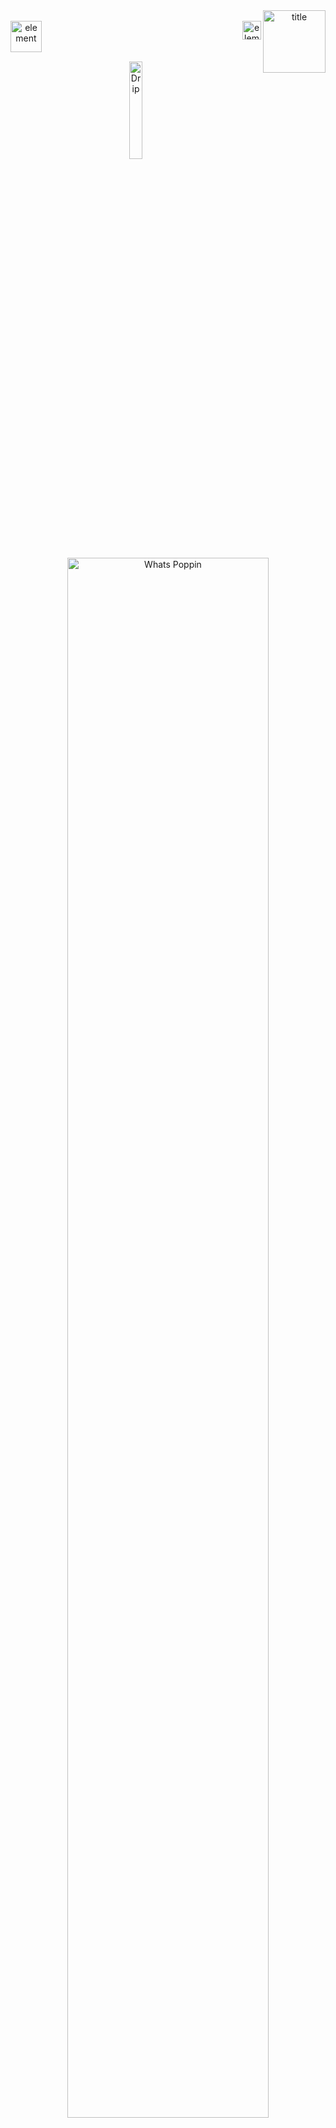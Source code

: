 <span align="center" bgcolor="#0d1117">
<img title="title" alt="title" align="right" width="100" src="https://profile-counter.glitch.me/donPabloNow/count.svg" />
<br/>
<img title="element" alt="element" align="left" width="50" src="./assets/pablo-34.gif" />
<img title="element" alt="element" align="right" width="30" src="./assets/pablo-30.gif" />
<br/>
<br/>
<br/>


<p align="center"><img  align="center" id="dr" title="Welcome" alt="Drip" src="./assets/welcome-sub.png" width="20%"/></p>

<p align="center"><img align="center" title="Whats Poppin" alt="Whats Poppin" width="80%" src="./assets/whats-poppin-title.png" /><img  width="60%"  width="100%" height="1" align="center" src="./assets/bar.gif" /></p>

<p align="center"><h1>Hows it? Welcome to the profile of don Pablo!</h1></p>

<br />

<a href="https://www.github.com/donPablonow"><img title="Github Followers" alt="Github Followers" align="right" width="115" src="https://img.shields.io/badge/Follow-1.5k-blue?logo=github&style=social" /></a>
<a href="https://www.youtube.com/c/donPablonow"><img title="Youtube Subscribers" alt="Youtube Subscribers" align="left" width="100" src="https://img.shields.io/badge/subscribers-5k-red?logo=youtube&style=social" /></a>

<a href="https://www.instagram.com/donPablonow"><img  title="Instagram Followers" alt="Instagram Followers" align="right" width="100" src="https://img.shields.io/badge/Instagram-50k-white" /></a>
<a href="https://www.twitter.com/donPablonow"><img title="Twitter Followers" alt="Twitter Followers" align="left" width="100" src="https://img.shields.io/badge/Follow-150-lightgrey?logo=twitter&style=social" /></a>
<br /><br />
<img title="Github Contobutions" alt="Github Contobutions" align="right" width="100" src="https://img.shields.io/badge/Contobutions-3.4k-green" />
<img title="Github Yearly commits" alt="Github Yearly commits" align="left" width="100" src="https://badges.pufler.dev/commits/yearly/donpablonow" />
<img title="Gihub Member" alt="Gihub Member" align="right" width="45" src="https://badges.pufler.dev/years/donPabloNow" />
<img title="Repos" alt="Repos" align="left" width="45" src="https://badges.pufler.dev/repos/donPabloNow" />
<br/><br/><img align="right" width="35" src="./assets/pablo-28.gif" />

<img height="120" title="The Index" alt="The Index" src="./assets/the-index.png" /><br/><br/><br/>

<img title="No. 1" alt="No. 1" height="35" src="./assets/1.png"/><a href="#"><img title="Whats Poppin" alt="Whats Poppin" height="75" src="./assets/whats-poppin-index.png" /></a><br/>
Hows it? Introduction & Content Index</br>
ᵀʰᵉ ᵗᵉʳᵐ ᵂʰᵃᵗˢ ᴾᵒᵖᵖᶦⁿ ᶦˢ ᵃ ᵍʳᵉᵉᵗᶦⁿᵍ ᵐᵉᵃⁿᶦⁿᵍ ᵂʰᵃᵗˢ ᴳᵒᶦⁿᵍ ᵒⁿ<br/><br/>
<img title="No. 2" alt="No. 2" height="35" src="./assets/2.png"/><a href="#db"><img title="The 411" alt="The 411" height="75" src="./assets/the-411-index.png" /></a><br/>
Information. Video Biography</br>
ᴬⁿᵒᵗʰᵉʳ ᵗᵉʳᵐ ᵘˢᵉᵈ ᶠᵒʳ "ᶦⁿᶠᵒʳᵐᵃᵗᶦᵒⁿ" ᴴᵉⁿᶜᵉ ᵈᶦᵃˡᶦⁿᵍ ⁴¹¹ ᶠᵒʳ <br/>ᶦⁿᶠᵒʳᵐᵃᵗᶦᵒⁿ ᴰᵃᵐⁿ ˢʰᵉ'ˢ ᶠᶦⁿᵉ ᴵ ᵃᵐ ᵍᵒⁿⁿᵃ ᵍᵒ ᵍᵉᵗ ᵗʰᵉ ⁴¹¹ ᵒⁿ
ʰᵉʳ<br/><br/>
<img title="No. 3" alt="No. 3" height="35" src="./assets/3.png" /><a href="#bh"><img title="Bread & honey" alt="Bread & honey" height="75" src="./assets/bread-and-honey-index.png" /></a><br/>
Money. Current Projects and Work</br>
ᶜᵒᶜᵏⁿᵉʸ ᴿʰʸᵐᶦⁿᵍ ˢˡᵃⁿᵍ ᶦⁿ ᴬᵐᵉʳᶦᶜᵃⁿ ᴱⁿᵍˡᶦˢʰ<br/> "ᵇʳᵉᵃᵈ" ᵇʳᵉᵃᵈ ᵃⁿᵈ ʰᵒⁿᵉʸ ᵐᵉᵃⁿˢ ᵐᵒⁿᵉʸ<br/><br/>
<img title="No. 4" alt="No. 4" height="35" src="./assets/4.png" /><a href="#yo"><img title="Yolo" alt="Yolo" height="75" src="./assets/yolo-index.png" /></a><br/>
You only live once. Personal Blog</br>
ʸᴼᴸᴼ - ᵃᶜʳᵒⁿʸᵐ ᵐᵉᵃⁿᶦⁿᵍ ʸᵒᵘ ᵒⁿˡʸ ˡᶦᵛᵉ ᵒⁿᶜᵉ ᵘˢᵉᵈ ᵗᵒ ᵉˣᵖʳᵉˢˢ ᵗʰᵉ <br/>ᵛᶦᵉʷ ᵗʰᵃᵗ ᵒⁿᵉ ˢʰᵒᵘˡᵈ ᵐᵃᵏᵉ ᵗʰᵉ ᵐᵒˢᵗ ᵒᶠ ᵗʰᵉ ᵖʳᵉˢᵉⁿᵗ
ᵐᵒᵐᵉⁿᵗ ʷᶦᵗʰᵒᵘᵗ ʷᵒʳʳʸᶦⁿᵍ ᵃᵇᵒᵘᵗ ᵗʰᵉ ᶠᵘᵗᵘʳᵉ<br/><br/>
<img title="No. 5" alt="No. 5" height="35" src="./assets/5.png" /><a href="#sm"><img title="Scrooge McDuckin" alt="Scrooge McDuckin" height="75" src="./assets/scrooge-mcduckin-index.png" /></a><br/>
Swimming in Riches like Scrooge McDuck. Donations always Welcome!</br>
ᵀᵒ ᵈᶦᵛᵉ ʰᵉᵃᵈᶠᶦʳˢᵗ ᶦⁿᵗᵒ ᵃ ᵖᵒᵒˡ ᵒᶠ ᵍᵒˡᵈ ᶜᵒᶦⁿˢ <br/>ˡᶦᵗᵉʳᵃˡˡʸ ˢʷᶦᵐᵐᶦⁿᵍ ᵗʰʳᵒᵘᵍʰ ʸᵒᵘʳ ʷᵉᵃˡᵗʰ ᵃⁿ ᵃᶜᵗᶦᵛᶦᵗʸ ᵖᵒᵖᵘˡᵃʳᶦᶻᵉᵈ ᵇʸ ᶦᵗˢ
ⁿᵃᵐᵉˢᵃᵏᵉ<br/><br/>
<img title="No. 6" alt="No. 6" height="35" src="./assets/6.png" /><a href="#hb"><img title="Holla Back" alt="Holla Back" height="75" src="./assets/holla-back-index.png" /></a><br/>
Contact Me. Where to Contact Me</br>
ᴴᵒˡˡᵃ ᵇᵃᶜᵏ! ˢˡᵃⁿᵍ ᴹᵃᵏᵉ ˢᵒᵐᵉ ⁿᵒᶦˢᵉ ᵇʸᵉ ˢᵉᵉ ʸᵒᵘ<br/> ˡᵃᵗᵉʳ ᵍᵉᵗ ᵇᵃᶜᵏ ᵗᵒ ᵐᵉ ʳᵉᵖˡʸ ᵗᵒ ᵐᵉ!<br/><br/>
<img title="No. 7" alt="No. 7" height="35" src="./assets/7.png" /><a href="#cr"><img title="Credibility" alt="Credibility" height="75" src="./assets/cred-index.png" /></a><br/>
Credibility. References and Testimonials</br>
ᴹᵉᵃⁿˢ ᵗʰᵉ ᑫᵘᵃˡᶦᵗʸ ᵒᶠ ᵇᵉᶦⁿᵍ ᵇᵉˡᶦᵉᵛᵃᵇˡᵉ ᵒʳ ʷᵒʳᵗʰʸ ᵒᶠ ʳᵉˢᵖᵉᶜᵗ<br/> ᵉˢᵖᵉᶜᶦᵃˡˡʸ ʷᶦᵗʰᶦⁿ ᵃ ᵖᵃʳᵗᶦᶜᵘˡᵃʳ ˢᵒᶜᶦᵃˡ ᵖʳᵒᶠᵉˢˢᶦᵒⁿᵃˡ ᵒʳ
ᵒᵗʰᵉʳ ᵍʳᵒᵘᵖ<br/><br/>
<img title="No. 8" alt="No. 8" height="35" src="./assets/8.png" /><a href="#sk"><img title="Skills" alt="Skills" height="75" src="./assets/skills-index.png" /></a><br/>
Skills. Coding Languages, Tools and Frameworks</br>
ᵀʰᵉ ᵃᵇᶦˡᶦᵗʸ ᶜᵒᵐᶦⁿᵍ ᶠʳᵒᵐ ᵒⁿᵉ'ˢ ᵏⁿᵒʷˡᵉᵈᵍᵉ ᵖʳᵃᶜᵗᶦᶜᵉ <br/>ᵃᵖᵗᶦᵗᵘᵈᵉ ᵉᵗᶜ ᵗᵒ ᵈᵒ ˢᵒᵐᵉᵗʰᶦⁿᵍ ʷᵉˡˡ<br/><br/>
<img title="No. 9" alt="No. 9" height="35" src="./assets/9.png" /><a href="#ho"><img title="Homies" alt="Homies" height="75" src="./assets/homies-index.png" /></a><br/>
Friends. Acknowledgements and Contributors</br>
ᴬ ᵖᵉʳˢᵒⁿ ᶠʳᵒᵐ ᵒⁿᵉ'ˢ ʰᵒᵐᵉ ᵗᵒʷⁿ ᵒʳ ⁿᵉᶦᵍʰᵇᵒʳʰᵒᵒᵈ ᵃ ᵐᵉᵐᵇᵉʳ<br/> ᵒᶠ ᵒⁿᵉ'ˢ ᵖᵉᵉʳ ᵍʳᵒᵘᵖ ᵒʳ ᵍᵃⁿᵍ ᵃ ʰᵒᵐᵉᵇᵒʸ ᵒʳ ʰᵒᵐᵉᵍᶦʳˡ<br/><br/>
<img title="No. 10" alt="No. 10" height="35" src="./assets/10.png" /><a href="#dr"><img title="Drip" alt="Drip" height="75" src="./assets/drip-index.png" /></a><br/>
Bling. Certifications and Education</br>
ᴰʳᶦᵖ ᵘˢᵉᵈ ᵃˢ ˢˡᵃⁿᵍ ᵐᵉᵃⁿˢ ˢᵗʸˡᵉ ᵖᵃʳᵗᶦᶜᵘˡᵃʳˡʸ ᶠᵃˢʰᶦᵒⁿᵃᵇˡᵉ ᵃⁿᵈ ˢᵉˣʸ ˢᵗʸˡᵉ ᴵᵗ ᶜᵃⁿ ᵉˢᵖᵉᶜᶦᵃˡˡʸ<br/> ʳᵉᶠᵉʳ ᵗᵒ ᵗʰᶦⁿᵍˢ ˡᶦᵏᵉ ᶦᶜᵉ
ʷʰᶦᶜʰ ᶦˢ ᵉˣᵖᵉⁿˢᶦᵛᵉ ʲᵉʷᵉˡʳʸ ᵒᶠᵗᵉⁿ<br/><br/>
<br/>
<h3>A passionate Software Nomad and Digital Engineer.</h3>

██████████████████████████╗░░█████╗░██████╗░██╗░░░░░░█████╗░<br/>
██████████████████████╔══██╗██╔══██╗██╔══██╗██║░░░░░██╔══██╗<br/>
██████████████████████████╔╝███████║██████╦╝██║░░░░░██║░░██║<br/>
█▄─▄▄▀█─▄▄─█▄─▀█▄─▄███╔═══╝░██╔══██║██╔══██╗██║░░░░░██║░░██║<br/>
██─██─█─██─██─█▄▀─████║░░░░░██║░░██║██████╦╝███████╗╚█████╔╝<br/>
▀▄▄▄▄▀▀▄▄▄▄▀▄▄▄▀▀▄▄▀╚═╝░░░░░╚═╝░░╚═╝╚═════╝░╚══════╝░╚════╝░<br/>
<br />
<img width="90%" src="./assets/references.svg">



<br />


<img align="right" width="15%" src="./assets/pablo-42.gif" /><img align="left" width="15%" title="Leaders" alt="Leaders" src="./assets/pablo-33.gif"/><img width="65%" src="https://github-profile-summary-cards.vercel.app/api/cards/profile-details?username=donpablonow&theme=dracula" />


<br />








<img src="https://github-profile-trophy.vercel.app/?username=ryo-ma&theme=dracula" /><br />

<img width="100%" height="1" src="./assets/bar.gif" />





<br />


<img align="left" width="45%" src="https://github-profile-summary-cards.vercel.app/api/cards/stats?username=donpablonow&theme=dracula" /> <img align="right"  width="45%" src="https://github-profile-summary-cards.vercel.app/api/cards/productive-time?username=donpablonow&theme=dracula" />
<img  width="15%" src="./assets/pablo-24.gif" /><br /><br />

<a align="left" href="#"><img align="left" width="20" src="./assets/up.gif" /></a><img width="100%" height="1" src="./assets/bar.gif" /><br />

<p align="center"><img  align="center" id="dr" title="Video Bio" alt="Drip" src="./assets/video-bio-sub.png" width="20%"/></p>

<p align="center"><img align="center" id="db" title="The 411" alt="The 411"  src="./assets/the-411-title.png" /></p>

<h1>The 411 / Information - Introduction Video</h1>

<br />

<a href="http://www.youtube.com/watch?feature=player_embedded&v=nqJiRiFo9X8" target="_blank">
    <img src="./assets/youtube.png" title="don Pablo Video" alt="don Pablo Video" border="10" />
</a>
<img align="left" width="40" src="./assets/pablo-34.gif" />
<img align="left" width="100" src="./assets/pablo-4.gif" />

<img align="right" width="150" src="./assets/pablo-16.gif" />
<br />
<h1>Hello World, my name is (don) <img width="130" src="./assets/pablo-2.gif" /></h1>

<br />
<img align="left" width="15%" src="./assets/pablo-26.gif" />
<a align="right" href="https://twitter.com/donpablonow" target="blank"><img align="right" src="https://img.shields.io/twitter/follow/donpablonow?logo=twitter&style=for-the-badge" title="donpablonow" alt="donpablonow" /></a>

<br />

<br /><br />

<a align="right" href="#"><img align="right" width="20" src="./assets/up.gif" /></a><img width="100%" height="1" src="./assets/bar.gif" /><br />

<p align="center"><img  align="center" id="dr" title="Projects" alt="Drip" src="./assets/projects-sub.png" width="20%"/></p>

<img id="bh" title="Bread & honey" alt="Bread & honey"  src="./assets/bread-and-honey-title.png" />

<h1>Bread & Honey / Money - Current Work and Projects</h1>

<br />

<img width="100" align="right" title="Github" alt="Github" src="./assets/pablo-17.gif" />
🔭 I’m currently working on The Mean Operating System - The first decentralized, artificially intelligent, MEAN.js stack, operating system. Mean OS is the only operating system hosted anonymous using a P2P network and a suite of non-standard in-browser delivery mechanisms. Mean OS proudly supports Brave and Tor, be free!
<br />
<br />
🌱 I’m currently learning Kubenetes, Crypto, Distributed Storage 

<img align="right" width="120" src="./assets/pablo-14.gif" />
<br/><br/>

👯 I’m looking to collaborate on Various Projects, give me a holla!

💬 Talk to me about Anything, very interested in a wide range of topics :)

<img align="left" width="140" src="./assets/pablo-18.gif" />

🔭 I’m currently working on [MeanOS](https://github.com/donPabloNow/MeanOs)

👨‍💻 All of my projects are available at [https://github.com/donPabloNow](https://github.com/donPabloNow)

<img align="left" width="40" src="./assets/pablo-30.gif" />

📝 I regularly write articles on [https://www.medium.com/donPabloNow](https://www.medium.com/donPabloNow)

<img align="left" width="25" src="./assets/pablo-40.gif" />

<img align="right" width="130" src="./assets/pablo-21.gif" />

💬 Ask me about **anything**

📫 How to reach me **@donPabloNow**

📄 Know about my experiences [https://www.linkedin.com/in/donPabloNow](https://www.linkedin.com/in/donPabloNow)

⚡ Fun fact **I am a funny guy and love making music**

<br/>
<p>"No matter how brilliant your mind or strategy, if you're playing a solo game, you'll always lose out to a team" ~ Reid Hoffman</p>
<br/>

<img align="left" width="25" src="./assets/pablo-29.gif" />



<img width="45%" src="https://github-readme-stats.vercel.app/api?username=donpablonow&show_icons=true&locale=en" title="donpablonow" alt="donpablonow" />
<img width="45%"  src="https://github-readme-streak-stats.herokuapp.com/?user=donpablonow&" title="donpablonow" alt="donpablonow" />



<br/><br/>



<img align="left" width="7%" src="https://i.giphy.com/media/UuH7UJfiv2qdDdjC0e/giphy.webp" />
<img align="right" width="5%" src="https://i.giphy.com/media/UuH7UJfiv2qdDdjC0e/giphy.webp" />
<img align="left" width="6%" src="https://camo.githubusercontent.com/0d42edb3c2dcd537266f82f635fce7be10060de205873c658a161023ac66f4d6/68747470733a2f2f692e67697068792e636f6d2f6d656469612f6e38444e43543439796c316b6552713870352f323030772e77656270" />
<img align="right" width="6%" src="https://i.giphy.com/media/cjocnyoUWBbdVgLIDZ/200w.webp" />
<img align="left" width="5%" src="https://i.giphy.com/media/cjocnyoUWBbdVgLIDZ/200w.webp" />
<img align="right" width="5%" src="./assets/pablo-28.gif" />
<img align="right" width="4%" src="https://i.giphy.com/media/n8DNCT49yl1keRq8p5/200w.webp" />
<img align="left" width="7%" src="./assets/pablo-30.gif" /><br/><br/><br/>
<img align="right" width="15%" src="./assets/Rick.gif" />
<img align="left" width="15%" src="./assets/Morty.webp" />
<a href="https://open.spotify.com/user/21dhvyi7f7u6ozs7irfp2hkiy"><img width="45%" src="https://spotify-recently-played-readme.vercel.app/api?user=rku2cymtft75lhujmw08o1c3x" /></a><br/>


<a align="left" href="#"><img align="left" width="20" src="./assets/up.gif" /></a><a href="#"><img width="100%" height="1" src="./assets/bar.gif" /></a><br />

<br/>

<p align="center"><img  align="center" id="dr" title="Writing" alt="Drip" src="./assets/writing-sub.png" width="20%"/></p>

<p align="center"><img align="center" id="yo" title="Yolo" alt="Yolo" src="./assets/yolo-title.png"/></p>

<h1>Yolo / You Only Live Once - Personal Blog</h1>

<br />

<img align="left" width="50" src="./assets/pablo-31.gif" />

<img  align="left" width="200" src="./assets/pablo-22.gif" />
<img  align="right" width="150" src="./assets/pablo-37.gif" />

<!-- BLOG-POST-LIST:START -->
- [Hogwarts Online School — Linux Online School of Witchcraft and Wizardry](https://medium.com/hogwarts-online/hogwarts-online-school-linux-online-school-of-witchcraft-and-wizardry-e1ee08c8951e?source=rss-73f028f71fcb------2)
- [Make an Informed Decision — Relational SQL Databases and NoSQL None Relational Databases Explained](https://donpablonow.medium.com/make-an-informed-decision-relational-sql-databases-and-nosql-none-relational-databases-explained-1d6f59dc9b5a?source=rss-73f028f71fcb------2)
- [No/Low-Code  Apps &lpar;LCAPs&rpar; — Everythng you need to Know in Under 5 Minutes!](https://systemweakness.com/no-low-code-apps-lcaps-everythng-you-need-to-know-in-under-5-minutes-f1e926f7da37?source=rss-73f028f71fcb------2)
- [MX Linux —Fight Against Ugliness said Vignelli](https://medium.com/hogwarts-online/mx-linux-fight-against-ugliness-said-vignelli-5760587ca178?source=rss-73f028f71fcb------2)
<!-- BLOG-POST-LIST:END --> 



<br/>
<img align="left" width="50" src="./assets/pablo-34.gif" />



<img src="./assets/screenshot.png" width="100%" />

<br /><br /><br />

<br /><br />

<a align="right" href="#"><img align="right" width="20" src="./assets/up.gif" /></a><a href="#"><img width="100%" height="1" src="./assets/bar.gif" /></a><br />

<p align="center"><img  align="center" id="dr" title="Donations" alt="Drip" src="./assets/donations-sub.png" width="20%"/></p>

<p align="center"><img  align="center" id="sm" title="Scrooge McDuckin" alt="Scrooge McDuckin" src="./assets/mcduckin-title.png"/></p>

<h1>Scrooge McDuckin / Swimming in Donations</h1>

<br />

<p align="center"><img src="https://i.giphy.com/media/SP16BGyKBdTag/200.webp" /></p>
     
<a href="https://www.buymeacoffee.com/donpablonow"><img src="https://cdn.buymeacoffee.com/buttons/v2/default-yellow.png"  width="20%" title="donpablonow" alt="donpablonow" /></a>


<br />

<a href="https://www.buymeacoffee.com/donpablonow"><img src="./assets/thank.gif"  width="30%" title="thank you" alt="thank you" /></a>



<br />

<br /><br />

<a align="left" href="#"><img align="left" width="20" src="./assets/up.gif" /></a><a href="#"><img width="100%" height="1" src="./assets/bar.gif" /></a><br />

<p align="center"><img  align="center" id="dr" title="Contact Me" alt="Drip" src="./assets/contact-me-sub.png" width="20%"/></p>

<p align="center"><img  align="center" id="hb" title="Holla Back" alt="Holla Back" src="./assets/holla-back-title.png"/></p>

<h1>Holla Back / Contact Me - How to contact me</h1>

<br/>

<a href="https://codepen.io/donpablonow" target="blank"><img align="center" src="https://raw.githubusercontent.com/rahuldkjain/github-profile-readme-generator/master/src/images/icons/Social/codepen.svg" title="donpablonow" alt="donpablonow" height="30" width="40" /></a>
<a href="https://dev.to/donpablonow" target="blank"><img align="center" src="https://cdn.jsdelivr.net/npm/simple-icons@3.0.1/icons/dev-dot-to.svg" title="donpablonow" alt="donpablonow" height="30" width="40" /></a>
<a href="https://twitter.com/donpablonow" target="blank"><img align="center" src="https://raw.githubusercontent.com/rahuldkjain/github-profile-readme-generator/master/src/images/icons/Social/twitter.svg" title="donpablonow" alt="donpablonow" height="30" width="40" /></a>
<a href="https://linkedin.com/in/donpablonow" target="blank"><img align="center" src="https://raw.githubusercontent.com/rahuldkjain/github-profile-readme-generator/master/src/images/icons/Social/linked-in-alt.svg" title="donpablonow" alt="donpablonow" height="30" width="40" /></a>
<a href="https://stackoverflow.com/users/donpablonow" target="blank"><img align="center" src="https://raw.githubusercontent.com/rahuldkjain/github-profile-readme-generator/master/src/images/icons/Social/stack-overflow.svg" title="donpablonow" alt="donpablonow" height="30" width="40" /></a>
<a href="https://codesandbox.com/donpablonow" target="blank"><img align="center" src="https://cdn.jsdelivr.net/npm/simple-icons@3.0.1/icons/codesandbox.svg" title="donpablonow" alt="donpablonow" height="30" width="40" /></a>
<a href="https://kaggle.com/donpablonow" target="blank"><img align="center" src="https://raw.githubusercontent.com/rahuldkjain/github-profile-readme-generator/master/src/images/icons/Social/kaggle.svg" title="donpablonow" alt="donpablonow" height="30" width="40" /></a>
<a href="https://fb.com/donpablonow" target="blank"><img align="center" src="https://raw.githubusercontent.com/rahuldkjain/github-profile-readme-generator/master/src/images/icons/Social/facebook.svg" title="donpablonow" alt="donpablonow" height="30" width="40" /></a>
<a href="https://instagram.com/donpablonow" target="blank"><img align="center" src="https://raw.githubusercontent.com/rahuldkjain/github-profile-readme-generator/master/src/images/icons/Social/instagram.svg" title="donpablonow" alt="donpablonow" height="30" width="40" /></a>
<a href="https://dribbble.com/donpablonow" target="blank"><img align="center" src="https://raw.githubusercontent.com/rahuldkjain/github-profile-readme-generator/master/src/images/icons/Social/dribbble.svg" title="donpablonow" alt="donpablonow" height="30" width="40" /></a>
<a href="https://www.behance.net/donpablonow" target="blank"><img align="center" src="https://raw.githubusercontent.com/rahuldkjain/github-profile-readme-generator/master/src/images/icons/Social/behance.svg" title="donpablonow" alt="donpablonow" height="30" width="40" /></a>
<a href="https://medium.com/@donpablonow" target="blank"><img align="center" src="https://raw.githubusercontent.com/rahuldkjain/github-profile-readme-generator/master/src/images/icons/Social/medium.svg" alt="@donpablonow" height="30" width="40" /></a>
<a href="https://www.youtube.com/c/donpablonow" target="blank"><img align="center" src="https://raw.githubusercontent.com/rahuldkjain/github-profile-readme-generator/master/src/images/icons/Social/youtube.svg" title="donpablonow" alt="donpablonow" height="30" width="40" /></a>
<a href="https://www.codechef.com/users/donpablonow" target="blank"><img align="center" src="https://cdn.jsdelivr.net/npm/simple-icons@3.1.0/icons/codechef.svg" title="donpablonow" alt="donpablonow" height="30" width="40" /></a>
<a href="https://www.hackerrank.com/donpablonow" target="blank"><img align="center" src="https://raw.githubusercontent.com/rahuldkjain/github-profile-readme-generator/master/src/images/icons/Social/hackerrank.svg" title="donpablonow" alt="donpablonow" height="30" width="40" /></a>
<a href="https://codeforces.com/profile/donpablonow" target="blank"><img align="center" src="https://cdn.jsdelivr.net/npm/simple-icons@3.0.1/icons/codeforces.svg" title="donpablonow" alt="donpablonow" height="30" width="40" /></a>
<a href="https://www.leetcode.com/donpablonow" target="blank"><img align="center" src="https://raw.githubusercontent.com/rahuldkjain/github-profile-readme-generator/master/src/images/icons/Social/leet-code.svg" title="donpablonow" alt="donpablonow" height="30" width="40" /></a>
<a href="https://www.hackerearth.com/donpablonow" target="blank"><img align="center" src="https://raw.githubusercontent.com/rahuldkjain/github-profile-readme-generator/master/src/images/icons/Social/hackerearth.svg" title="donpablonow" alt="donpablonow" height="30" width="40" /></a>
<a href="https://auth.geeksforgeeks.org/user/donpablonow" target="blank"><img align="center" src="https://raw.githubusercontent.com/rahuldkjain/github-profile-readme-generator/master/src/images/icons/Social/geeks-for-geeks.svg" title="donpablonow" alt="donpablonow" height="30" width="40" /></a>
<a href="https://www.topcoder.com/members/donpablonow" target="blank"><img align="center" src="https://cdn.jsdelivr.net/npm/simple-icons@3.0.1/icons/topcoder.svg" title="donpablonow" alt="donpablonow" height="30" width="40" /></a>
<a href="https://discord.gg/donpablonow" target="blank"><img align="center" src="https://raw.githubusercontent.com/rahuldkjain/github-profile-readme-generator/master/src/images/icons/Social/discord.svg" title="donpablonow" alt="donpablonow" height="30" width="40" /></a>
<a href="/https://www.donpablonow.com/rss" target="blank"><img align="center" src="https://raw.githubusercontent.com/rahuldkjain/github-profile-readme-generator/master/src/images/icons/Social/rss.svg" alt="https://medium.com/feed/@donPabloNow" height="30" width="40" /></a>

<br/>
<img align="center" width="100%" src="./assets/pablo-44.gif" />

<br/>


<br /><br />

<a align="right" href="#"><img align="right" width="20" src="./assets/up.gif" /></a><a href="#"><img width="100%" height="1" src="./assets/bar.gif" /></a><br />

<p align="center"><img  align="center" id="dr" title="Credentials" alt="Drip" src="./assets/credentials-sub.png" width="20%"/></p>

<p align="center"><img  align="center" id="cr" title="Credibility" alt="Credibility" src="./assets/cred-title.png"/></p>

<h1>Cred / Credibility - References and Work Experience</h1>

<br />

[References (99+)](https://za.linkedin.com/in/donPabloNow "LinkedIn") Director (BGIS) President (Rock Hammer) Project Manager (Philips) Director (Jago®) Tech Lead (Property24) Tech Lead (Allan Gray) Project Lead (Auto Trader) [...](https://www.freelancer.com/u/uxdev "Freelancer")

[Endorsements (99+)](https://za.linkedin.com/in/donPabloNow "LinkedIn") C# (25), PHP (16), JavaScript (19), Software Development (38), Agile Methodologies (26), Graphic Design (8), Web Services (9), Scrum (25), SQL (30), ASP.NET (9) [...](https://za.linkedin.com/in/donPabloNow "LinkedIn")

[Certifications (21)](https://za.linkedin.com/in/donPabloNow "LinkedIn") Six Sigma (CSSC), eBSI Academy, Google  Academy, LinkedIn Academy, BitDegree [...](https://za.linkedin.com/in/donPabloNow "LinkedIn")

[Jobs (11)](https://za.linkedin.com/in/donPabloNow "LinkedIn") Handy Cats, Property24, Naked Snacks, Naspers Limited, Korbitec, Jago® [...](https://za.linkedin.com/in/donPabloNow "LinkedIn")

[Education (9)](https://za.linkedin.com/in/donPabloNow "LinkedIn") | Harvard University, Kiron, eBSI Export Academy, Damelin, Waldorf [...](https://za.linkedin.com/in/donPabloNow "LinkedIn")

[Awards (3)](https://za.linkedin.com/in/donPabloNow "LinkedIn") | Kiron University, Awwwards [...](https://za.linkedin.com/in/donPabloNow "LinkedIn")

<br /><br />
<img  src="https://media-exp1.licdn.com/dms/image/C4D0BAQF21gXtIviL_Q/company-logo_100_100/0/1624859982303?e=1643241600&v=beta&t=qU2fGCtt-KDv04hmEYfdNOSZFaAGxPGSGo0zrSUPK-Q"/><img  src="https://media-exp1.licdn.com/dms/image/C560BAQEl6sWlh25rPw/company-logo_100_100/0/1519876963450?e=1643241600&v=beta&t=sgmueFT5KBYA-eUbQgd1P-2kthN2fWnc8cvyjCuFMTI"/><img  src="https://media-exp1.licdn.com/dms/image/C560BAQEJe-MEhPTm7w/company-logo_100_100/0/1519897752927?e=1643241600&v=beta&t=E7lyIbszpWReaOUaFq0RV5srEeBDnr4KAfuig0Y7_EU"/><img  src="https://media-exp1.licdn.com/dms/image/C4E0BAQHXb290tggPwA/company-logo_100_100/0/1519893921612?e=1643241600&v=beta&t=MFeBFUhOQdCV5LrhMKm8lwmtcvQpi_71GCsltb4MdAk"/><img  src="https://media-exp1.licdn.com/dms/image/C4E0BAQEF8ZVKcnWV4Q/company-logo_100_100/0/1519889750775?e=1643241600&v=beta&t=bPEis8Uzs9qdil0qngv0LMCwPzYdy4epJS4omENh1K8"/><img  src="https://media-exp1.licdn.com/dms/image/C4E0BAQEUYajIyyDqkQ/company-logo_100_100/0/1606902037979?e=1643241600&v=beta&t=ac94MBA1CHrcyR9ESDBQAzdmmb1-cejB5zdeeoYlQqU"/><img  src="https://media-exp1.licdn.com/dms/image/C560BAQHxEXdZmiyfvQ/company-logo_100_100/0/1611652832989?e=1643241600&v=beta&t=yYjO9K8GoDBb4LoEWQbEgFzmnWmef11U7BT398OFzsc"/><img  src="https://media-exp1.licdn.com/dms/image/C4D0BAQE54bMNQvxYuQ/company-logo_100_100/0/1519856599396?e=1643241600&v=beta&t=QNmOw92pVAxxJJRXjmYmb3_oo1eYmMORLa7bQz5mN-g"/><img  src="https://media-exp1.licdn.com/dms/image/C4E0BAQG2AiGN84IIWA/company-logo_100_100/0/1617797656800?e=1643241600&v=beta&t=vu2QzkPYCSHdBo5QeUFD1BxNOMrCqgPiQXRaLYQIEiY"/><img  src="https://media-exp1.licdn.com/dms/image/C4E0BAQF5t62bcL0e9g/company-logo_100_100/0/1519855919126?e=1643241600&v=beta&t=sLAkAVFHhoGZ3J7lFFxBe8-oibZ40dzR8CMYmqBsLKQ"/><img  src="https://media-exp1.licdn.com/dms/image/C4D0BAQHM22ogQN-ctw/company-logo_100_100/0/1579387612292?e=1643241600&v=beta&t=n2YxpQFokXbPO41NdqvyH66rcCcC4q780D5uSuaRXl4"/><img  src="https://media-exp1.licdn.com/dms/image/C4D0BAQGyXk7L2zu-0g/company-logo_100_100/0/1626711703543?e=1643241600&v=beta&t=MVkh0YDESUtIO0RUR0YN3Litk916kcsn6tHJiZ8n6zM"/><img  src="https://media-exp1.licdn.com/dms/image/C510BAQEILt86VVXceQ/company-logo_100_100/0/1519856581417?e=1643241600&v=beta&t=VAKR490CG8ZMeAbG00YuP1W4rmOTpfHYZKlX6cLZJGI"/><img  src="https://media-exp1.licdn.com/dms/image/C4D0BAQETa7-b06VGlQ/company-logo_100_100/0/1561968731806?e=1643241600&v=beta&t=qb-p6P-zncJUGFsi-xWvx6jMOcluQ_4_uFFFINEaC7M"/><img  src="https://media-exp1.licdn.com/dms/image/C560BAQFE0HgPl0COkA/company-logo_100_100/0/1519856086949?e=1643241600&v=beta&t=J08YFOoHqIwC0vU2GcQHvbw6J-F-CV1IktmBAE7q81k"/><img  src="https://media-exp1.licdn.com/dms/image/C4D0BAQHXxroN0uciQw/company-logo_100_100/0/1527266934034?e=1643241600&v=beta&t=EiZAN1msk1c8bqRdo3fVdk5i33VGiVozlulkW-oTuJo"/><img  src="https://media-exp1.licdn.com/dms/image/C560BAQHmouJ5CrQPCg/company-logo_100_100/0/1551804209673?e=1643241600&v=beta&t=uaSoVX6rQE6ceLixSipFoJ-ei_k4ngglWVtAhbDASs0"/><img  src="https://media-exp1.licdn.com/dms/image/C4D0BAQE4fuDWOEYbaw/company-logo_100_100/0/1608840116374?e=1643241600&v=beta&t=x4C6JbqGqzgk26WDkO-AWaAChdQfGx4kkXoSPZj8Rhc"/><img  src="https://media-exp1.licdn.com/dms/image/C560BAQE-lb0UZmaw6A/company-logo_100_100/0/1519881351319?e=1643241600&v=beta&t=hct8978dhSSfTiPmz3KlB5C7Hj-2XyVhQ0duSLl3Ghw"/><img  src="https://media-exp1.licdn.com/dms/image/C560BAQEmKB8ZOPDcOA/company-logo_100_100/0/1625743290100?e=1643241600&v=beta&t=veJ2nqx5d16-_UPTOq6KTiSDkcTKdwKMZqpS2mbndIo"/><img  src="https://media-exp1.licdn.com/dms/image/C510BAQFkPgJZqd7XKw/company-logo_100_100/0/1543910129684?e=1643241600&v=beta&t=HxtT3PM0ER0Vrb3SAfz1lvVoQxGPO3trgPlv57KtbzE"/><img  src="https://media-exp1.licdn.com/dms/image/C4D0BAQHiNSL4Or29cg/company-logo_100_100/0/1519856215226?e=1643241600&v=beta&t=P9tKGf4UbkQuBZm1YB8ZIhS5_V6iqzG807luVg-NCtw"/><img  src="https://media-exp1.licdn.com/dms/image/C4D0BAQFQr9e68bBOPQ/company-logo_100_100/0/1626275253364?e=1643241600&v=beta&t=ptNIaIRiAS_2P3S_uXxewUk6vFAgy7QQG2DOxUWp7MA"/><img  src="https://media-exp1.licdn.com/dms/image/C4D0BAQFPdrd-B1G3LA/company-logo_100_100/0/1519891266073?e=1643241600&v=beta&t=9re1Sr8jUXnNmSXpMx9Kke7g3dLitVOVv4qD6dkHP44"/><img  src="https://media-exp1.licdn.com/dms/image/C4E0BAQG_4eYfYfbWqw/company-logo_100_100/0/1597750925085?e=1643241600&v=beta&t=ggkvpIeeG5xst5romkV-mNsNKpJdCHZPDn1Jr4Wdz2A"/><img  src="https://media-exp1.licdn.com/dms/image/C560BAQE_DDC0KBpU4Q/company-logo_100_100/0/1528463803380?e=1643241600&v=beta&t=RNYg3PRNnIg6ZVtW8XBGA5oSVquKg-f617U0bBltZqQ"/>

<br /><br />

<a align="left" href="#"><img align="left" width="20" src="./assets/up.gif" /></a><a href="#"><img width="100%" height="1" src="./assets/bar.gif" /></a><br />

<p align="center"><img  align="center" id="dr" title="Experience" alt="Drip" src="./assets/experience-sub.png" width="20%"/></p>

<p align="center"><img  align="center" id="sk" title="Skills" alt="Skills" src="./assets/skills-title.png"/></p>

<h1>Skills / Skills - Mad Skills</h1>

<br/>

<a href='https://github.com/donPabloNow?tab=repositories&q=&type=&language=python&sort='> <img width ='32' src ='https://raw.githubusercontent.com/rahulbanerjee26/githubAboutMeGenerator/main/icons/python.svg'> </a>
<a href='https://github.com/donPabloNow?tab=repositories&q=&type=&language=reactjs&sort='> <img width ='32' src ='https://raw.githubusercontent.com/rahulbanerjee26/githubAboutMeGenerator/main/icons/reactjs.svg'> </a>
<a href='https://github.com/donPabloNow?tab=repositories&q=&type=&language=javascript&sort='> <img width ='32' src ='https://raw.githubusercontent.com/rahulbanerjee26/githubAboutMeGenerator/main/icons/javascript.svg'> </a>
<a href='https://github.com/donPabloNow?tab=repositories&q=&type=&language=scikit&sort='> <img width ='32' src ='https://raw.githubusercontent.com/rahulbanerjee26/githubAboutMeGenerator/main/icons/scikit.svg'> </a>
<a href='https://github.com/donPabloNow?tab=repositories&q=&type=&language=c&sort='> <img width ='32' src ='https://raw.githubusercontent.com/rahulbanerjee26/githubAboutMeGenerator/main/icons/c.svg'> </a>
<a href='https://github.com/donPabloNow?tab=repositories&q=&type=&language=cpp&sort='> <img width ='32' src ='https://raw.githubusercontent.com/rahulbanerjee26/githubAboutMeGenerator/main/icons/cpp.svg'> </a>
<a href='https://github.com/donPabloNow?tab=repositories&q=&type=&language=sqlite&sort='> <img width ='32' src ='https://raw.githubusercontent.com/rahulbanerjee26/githubAboutMeGenerator/main/icons/sqlite.svg'> </a>
<a href='https://github.com/donPabloNow?tab=repositories&q=&type=&language=pytorch&sort='> <img width ='32' src ='https://raw.githubusercontent.com/rahulbanerjee26/githubAboutMeGenerator/main/icons/pytorch.svg'> </a>
<a href='https://github.com/donPabloNow?tab=repositories&q=&type=&language=11ty&sort='> <img width ='32' src ='https://raw.githubusercontent.com/rahulbanerjee26/githubAboutMeGenerator/main/icons/11ty.svg'> </a>
<a href='https://github.com/donPabloNow?tab=repositories&q=&type=&language=amplify&sort='> <img width ='32' src ='https://raw.githubusercontent.com/rahulbanerjee26/githubAboutMeGenerator/main/icons/amplify.svg'> </a>
<a href='https://github.com/donPabloNow?tab=repositories&q=&type=&language=android&sort='> <img width ='32' src ='https://raw.githubusercontent.com/rahulbanerjee26/githubAboutMeGenerator/main/icons/android.svg'> </a>
<a href='https://github.com/donPabloNow?tab=repositories&q=&type=&language=angularjs&sort='> <img width ='32' src ='https://raw.githubusercontent.com/rahulbanerjee26/githubAboutMeGenerator/main/icons/angularjs.svg'> </a>
<a href='https://github.com/donPabloNow?tab=repositories&q=&type=&language=apachecordova&sort='> <img width ='32' src ='https://raw.githubusercontent.com/rahulbanerjee26/githubAboutMeGenerator/main/icons/apachecordova.svg'> </a>
<a href='https://github.com/donPabloNow?tab=repositories&q=&type=&language=arduino&sort='> <img width ='32' src ='https://raw.githubusercontent.com/rahulbanerjee26/githubAboutMeGenerator/main/icons/arduino.svg'> </a>
<a href='https://github.com/donPabloNow?tab=repositories&q=&type=&language=azure&sort='> <img width ='32' src ='https://raw.githubusercontent.com/rahulbanerjee26/githubAboutMeGenerator/main/icons/azure.svg'> </a>
<a href='https://github.com/donPabloNow?tab=repositories&q=&type=&language=aws&sort='> <img width ='32' src ='https://raw.githubusercontent.com/rahulbanerjee26/githubAboutMeGenerator/main/icons/aws.svg'> </a>
<a href='https://github.com/donPabloNow?tab=repositories&q=&type=&language=backbonejs&sort='> <img width ='32' src ='https://raw.githubusercontent.com/rahulbanerjee26/githubAboutMeGenerator/main/icons/backbonejs.svg'> </a>
<a href='https://github.com/donPabloNow?tab=repositories&q=&type=&language=bash&sort='> <img width ='32' src ='https://raw.githubusercontent.com/rahulbanerjee26/githubAboutMeGenerator/main/icons/bash.svg'> </a>
<a href='https://github.com/donPabloNow?tab=repositories&q=&type=&language=behance&sort='> <img width ='32' src ='https://raw.githubusercontent.com/rahulbanerjee26/githubAboutMeGenerator/main/icons/behance.svg'> </a>
<a href='https://github.com/donPabloNow?tab=repositories&q=&type=&language=blender&sort='> <img width ='32' src ='https://raw.githubusercontent.com/rahulbanerjee26/githubAboutMeGenerator/main/icons/blender.svg'> </a>
<a href='https://github.com/donPabloNow?tab=repositories&q=&type=&language=blogger&sort='> <img width ='32' src ='https://raw.githubusercontent.com/rahulbanerjee26/githubAboutMeGenerator/main/icons/blogger.svg'> </a>
<a href='https://github.com/donPabloNow?tab=repositories&q=&type=&language=bootstrap&sort='> <img width ='32' src ='https://raw.githubusercontent.com/rahulbanerjee26/githubAboutMeGenerator/main/icons/bootstrap.svg'> </a>
<a href='https://github.com/donPabloNow?tab=repositories&q=&type=&language=bulma&sort='> <img width ='32' src ='https://raw.githubusercontent.com/rahulbanerjee26/githubAboutMeGenerator/main/icons/bulma.svg'> </a>
<a href='https://github.com/donPabloNow?tab=repositories&q=&type=&language=cassandra&sort='> <img width ='32' src ='https://raw.githubusercontent.com/rahulbanerjee26/githubAboutMeGenerator/main/icons/cassandra.svg'> </a>
<a href='https://github.com/donPabloNow?tab=repositories&q=&type=&language=clojure&sort='> <img width ='32' src ='https://raw.githubusercontent.com/rahulbanerjee26/githubAboutMeGenerator/main/icons/clojure.svg'> </a>
<a href='https://github.com/donPabloNow?tab=repositories&q=&type=&language=canvasjs&sort='> <img width ='32' src ='https://raw.githubusercontent.com/rahulbanerjee26/githubAboutMeGenerator/main/icons/canvasjs.svg'> </a>
<a href='https://github.com/donPabloNow?tab=repositories&q=&type=&language=cockroachdb&sort='> <img width ='32' src ='https://raw.githubusercontent.com/rahulbanerjee26/githubAboutMeGenerator/main/icons/cockroachdb.svg'> </a>
<a href='https://github.com/donPabloNow?tab=repositories&q=&type=&language=circleci&sort='> <img width ='32' src ='https://raw.githubusercontent.com/rahulbanerjee26/githubAboutMeGenerator/main/icons/circleci.svg'> </a>
<a href='https://github.com/donPabloNow?tab=repositories&q=&type=&language=codepen&sort='> <img width ='32' src ='https://raw.githubusercontent.com/rahulbanerjee26/githubAboutMeGenerator/main/icons/codepen.svg'> </a>
<a href='https://github.com/donPabloNow?tab=repositories&q=&type=&language=codeigniter&sort='> <img width ='32' src ='https://raw.githubusercontent.com/rahulbanerjee26/githubAboutMeGenerator/main/icons/codeigniter.svg'> </a>
<a href='https://github.com/donPabloNow?tab=repositories&q=&type=&language=couchdb&sort='> <img width ='32' src ='https://raw.githubusercontent.com/rahulbanerjee26/githubAboutMeGenerator/main/icons/couchdb.svg'> </a>
<a href='https://github.com/donPabloNow?tab=repositories&q=&type=&language=csharp&sort='> <img width ='32' src ='https://raw.githubusercontent.com/rahulbanerjee26/githubAboutMeGenerator/main/icons/csharp.svg'> </a>
<a href='https://github.com/donPabloNow?tab=repositories&q=&type=&language=coffeescript&sort='> <img width ='32' src ='https://raw.githubusercontent.com/rahulbanerjee26/githubAboutMeGenerator/main/icons/coffeescript.svg'> </a>
<a href='https://github.com/donPabloNow?tab=repositories&q=&type=&language=css&sort='> <img width ='32' src ='https://raw.githubusercontent.com/rahulbanerjee26/githubAboutMeGenerator/main/icons/css.svg'> </a>
<a href='https://github.com/donPabloNow?tab=repositories&q=&type=&language=cypress&sort='> <img width ='32' src ='https://raw.githubusercontent.com/rahulbanerjee26/githubAboutMeGenerator/main/icons/cypress.svg'> </a>
<a href='https://github.com/donPabloNow?tab=repositories&q=&type=&language=dart&sort='> <img width ='32' src ='https://raw.githubusercontent.com/rahulbanerjee26/githubAboutMeGenerator/main/icons/dart.svg'> </a>
<a href='https://github.com/donPabloNow?tab=repositories&q=&type=&language=django&sort='> <img width ='32' src ='https://raw.githubusercontent.com/rahulbanerjee26/githubAboutMeGenerator/main/icons/django.svg'> </a>
<a href='https://github.com/donPabloNow?tab=repositories&q=&type=&language=d3js&sort='> <img width ='32' src ='https://raw.githubusercontent.com/rahulbanerjee26/githubAboutMeGenerator/main/icons/d3js.svg'> </a>
<a href='https://github.com/donPabloNow?tab=repositories&q=&type=&language=docker&sort='> <img width ='32' src ='https://raw.githubusercontent.com/rahulbanerjee26/githubAboutMeGenerator/main/icons/docker.svg'> </a>
<a href='https://github.com/donPabloNow?tab=repositories&q=&type=&language=dotnet&sort='> <img width ='32' src ='https://raw.githubusercontent.com/rahulbanerjee26/githubAboutMeGenerator/main/icons/dotnet.svg'> </a>
<a href='https://github.com/donPabloNow?tab=repositories&q=&type=&language=dribbble&sort='> <img width ='32' src ='https://raw.githubusercontent.com/rahulbanerjee26/githubAboutMeGenerator/main/icons/dribbble.svg'> </a>
<a href='https://github.com/donPabloNow?tab=repositories&q=&type=&language=chartjs&sort='> <img width ='32' src ='https://raw.githubusercontent.com/rahulbanerjee26/githubAboutMeGenerator/main/icons/chartjs.svg'> </a>
<a href='https://github.com/donPabloNow?tab=repositories&q=&type=&language=dropbox&sort='> <img width ='32' src ='https://raw.githubusercontent.com/rahulbanerjee26/githubAboutMeGenerator/main/icons/dropbox.svg'> </a>
<a href='https://github.com/donPabloNow?tab=repositories&q=&type=&language=elasticsearch&sort='> <img width ='32' src ='https://raw.githubusercontent.com/rahulbanerjee26/githubAboutMeGenerator/main/icons/elasticsearch.svg'> </a>
<a href='https://github.com/donPabloNow?tab=repositories&q=&type=&language=discord&sort='> <img width ='32' src ='https://raw.githubusercontent.com/rahulbanerjee26/githubAboutMeGenerator/main/icons/discord.svg'> </a>
<a href='https://github.com/donPabloNow?tab=repositories&q=&type=&language=elixir&sort='> <img width ='32' src ='https://raw.githubusercontent.com/rahulbanerjee26/githubAboutMeGenerator/main/icons/elixir.svg'> </a>
<a href='https://github.com/donPabloNow?tab=repositories&q=&type=&language=envato&sort='> <img width ='32' src ='https://raw.githubusercontent.com/rahulbanerjee26/githubAboutMeGenerator/main/icons/envato.svg'> </a>
<a href='https://github.com/donPabloNow?tab=repositories&q=&type=&language=ember&sort='> <img width ='32' src ='https://raw.githubusercontent.com/rahulbanerjee26/githubAboutMeGenerator/main/icons/ember.svg'> </a>
<a href='https://github.com/donPabloNow?tab=repositories&q=&type=&language=electron&sort='> <img width ='32' src ='https://raw.githubusercontent.com/rahulbanerjee26/githubAboutMeGenerator/main/icons/electron.svg'> </a>
<a href='https://github.com/donPabloNow?tab=repositories&q=&type=&language=erlang&sort='> <img width ='32' src ='https://raw.githubusercontent.com/rahulbanerjee26/githubAboutMeGenerator/main/icons/erlang.svg'> </a>
<a href='https://github.com/donPabloNow?tab=repositories&q=&type=&language=babel&sort='> <img width ='32' src ='https://raw.githubusercontent.com/rahulbanerjee26/githubAboutMeGenerator/main/icons/babel.svg'> </a>
<a href='https://github.com/donPabloNow?tab=repositories&q=&type=&language=express&sort='> <img width ='32' src ='https://raw.githubusercontent.com/rahulbanerjee26/githubAboutMeGenerator/main/icons/express.svg'> </a>
<a href='https://github.com/donPabloNow?tab=repositories&q=&type=&language=figma&sort='> <img width ='32' src ='https://raw.githubusercontent.com/rahulbanerjee26/githubAboutMeGenerator/main/icons/figma.svg'> </a>
<a href='https://github.com/donPabloNow?tab=repositories&q=&type=&language=facebook&sort='> <img width ='32' src ='https://raw.githubusercontent.com/rahulbanerjee26/githubAboutMeGenerator/main/icons/facebook.svg'> </a>
<a href='https://github.com/donPabloNow?tab=repositories&q=&type=&language=flutter&sort='> <img width ='32' src ='https://raw.githubusercontent.com/rahulbanerjee26/githubAboutMeGenerator/main/icons/flutter.svg'> </a>
<a href='https://github.com/donPabloNow?tab=repositories&q=&type=&language=gatsby&sort='> <img width ='32' src ='https://raw.githubusercontent.com/rahulbanerjee26/githubAboutMeGenerator/main/icons/gatsby.svg'> </a>
<a href='https://github.com/donPabloNow?tab=repositories&q=&type=&language=flask&sort='> <img width ='32' src ='https://raw.githubusercontent.com/rahulbanerjee26/githubAboutMeGenerator/main/icons/flask.svg'> </a>
<a href='https://github.com/donPabloNow?tab=repositories&q=&type=&language=geeks-for-geeks&sort='> <img width ='32' src ='https://raw.githubusercontent.com/rahulbanerjee26/githubAboutMeGenerator/main/icons/geeks-for-geeks.svg'> </a>
<a href='https://github.com/donPabloNow?tab=repositories&q=&type=&language=gcp&sort='> <img width ='32' src ='https://raw.githubusercontent.com/rahulbanerjee26/githubAboutMeGenerator/main/icons/gcp.svg'> </a>
<a href='https://github.com/donPabloNow?tab=repositories&q=&type=&language=framer&sort='> <img width ='32' src ='https://raw.githubusercontent.com/rahulbanerjee26/githubAboutMeGenerator/main/icons/framer.svg'> </a>
<a href='https://github.com/donPabloNow?tab=repositories&q=&type=&language=git&sort='> <img width ='32' src ='https://raw.githubusercontent.com/rahulbanerjee26/githubAboutMeGenerator/main/icons/git.svg'> </a>
<a href='https://github.com/donPabloNow?tab=repositories&q=&type=&language=github&sort='> <img width ='32' src ='https://raw.githubusercontent.com/rahulbanerjee26/githubAboutMeGenerator/main/icons/github.svg'> </a>
<a href='https://github.com/donPabloNow?tab=repositories&q=&type=&language=graphql&sort='> <img width ='32' src ='https://raw.githubusercontent.com/rahulbanerjee26/githubAboutMeGenerator/main/icons/graphql.svg'> </a>
<a href='https://github.com/donPabloNow?tab=repositories&q=&type=&language=gridsome&sort='> <img width ='32' src ='https://raw.githubusercontent.com/rahulbanerjee26/githubAboutMeGenerator/main/icons/gridsome.svg'> </a>
<a href='https://github.com/donPabloNow?tab=repositories&q=&type=&language=gtk&sort='> <img width ='32' src ='https://raw.githubusercontent.com/rahulbanerjee26/githubAboutMeGenerator/main/icons/gtk.svg'> </a>
<a href='https://github.com/donPabloNow?tab=repositories&q=&type=&language=grafana&sort='> <img width ='32' src ='https://raw.githubusercontent.com/rahulbanerjee26/githubAboutMeGenerator/main/icons/grafana.svg'> </a>
<a href='https://github.com/donPabloNow?tab=repositories&q=&type=&language=gulp&sort='> <img width ='32' src ='https://raw.githubusercontent.com/rahulbanerjee26/githubAboutMeGenerator/main/icons/gulp.svg'> </a>
<a href='https://github.com/donPabloNow?tab=repositories&q=&type=&language=hackerearth&sort='> <img width ='32' src ='https://raw.githubusercontent.com/rahulbanerjee26/githubAboutMeGenerator/main/icons/hackerearth.svg'> </a>
<a href='https://github.com/donPabloNow?tab=repositories&q=&type=&language=hackerrank&sort='> <img width ='32' src ='https://raw.githubusercontent.com/rahulbanerjee26/githubAboutMeGenerator/main/icons/hackerrank.svg'> </a>
<a href='https://github.com/donPabloNow?tab=repositories&q=&type=&language=haskell&sort='> <img width ='32' src ='https://raw.githubusercontent.com/rahulbanerjee26/githubAboutMeGenerator/main/icons/haskell.svg'> </a>
<a href='https://github.com/donPabloNow?tab=repositories&q=&type=&language=google&sort='> <img width ='32' src ='https://raw.githubusercontent.com/rahulbanerjee26/githubAboutMeGenerator/main/icons/google.svg'> </a>
<a href='https://github.com/donPabloNow?tab=repositories&q=&type=&language=facebook-alt&sort='> <img width ='32' src ='https://raw.githubusercontent.com/rahulbanerjee26/githubAboutMeGenerator/main/icons/facebook-alt.svg'> </a>
<a href='https://github.com/donPabloNow?tab=repositories&q=&type=&language=heroku&sort='> <img width ='32' src ='https://raw.githubusercontent.com/rahulbanerjee26/githubAboutMeGenerator/main/icons/heroku.svg'> </a>
<a href='https://github.com/donPabloNow?tab=repositories&q=&type=&language=html&sort='> <img width ='32' src ='https://raw.githubusercontent.com/rahulbanerjee26/githubAboutMeGenerator/main/icons/html.svg'> </a>
<a href='https://github.com/donPabloNow?tab=repositories&q=&type=&language=hive&sort='> <img width ='32' src ='https://raw.githubusercontent.com/rahulbanerjee26/githubAboutMeGenerator/main/icons/hive.svg'> </a>
<a href='https://github.com/donPabloNow?tab=repositories&q=&type=&language=hadoop&sort='> <img width ='32' src ='https://raw.githubusercontent.com/rahulbanerjee26/githubAboutMeGenerator/main/icons/hadoop.svg'> </a>
<a href='https://github.com/donPabloNow?tab=repositories&q=&type=&language=illustrator&sort='> <img width ='32' src ='https://raw.githubusercontent.com/rahulbanerjee26/githubAboutMeGenerator/main/icons/illustrator.svg'> </a>
<a href='https://github.com/donPabloNow?tab=repositories&q=&type=&language=instagram&sort='> <img width ='32' src ='https://raw.githubusercontent.com/rahulbanerjee26/githubAboutMeGenerator/main/icons/instagram.svg'> </a>
<a href='https://github.com/donPabloNow?tab=repositories&q=&type=&language=hugo&sort='> <img width ='32' src ='https://raw.githubusercontent.com/rahulbanerjee26/githubAboutMeGenerator/main/icons/hugo.svg'> </a>
<a href='https://github.com/donPabloNow?tab=repositories&q=&type=&language=ionic&sort='> <img width ='32' src ='https://raw.githubusercontent.com/rahulbanerjee26/githubAboutMeGenerator/main/icons/ionic.svg'> </a>
<a href='https://github.com/donPabloNow?tab=repositories&q=&type=&language=hexo&sort='> <img width ='32' src ='https://raw.githubusercontent.com/rahulbanerjee26/githubAboutMeGenerator/main/icons/hexo.svg'> </a>
<a href='https://github.com/donPabloNow?tab=repositories&q=&type=&language=jekyll&sort='> <img width ='32' src ='https://raw.githubusercontent.com/rahulbanerjee26/githubAboutMeGenerator/main/icons/jekyll.svg'> </a>
<a href='https://github.com/donPabloNow?tab=repositories&q=&type=&language=jest&sort='> <img width ='32' src ='https://raw.githubusercontent.com/rahulbanerjee26/githubAboutMeGenerator/main/icons/jest.svg'> </a>
<a href='https://github.com/donPabloNow?tab=repositories&q=&type=&language=jenkins&sort='> <img width ='32' src ='https://raw.githubusercontent.com/rahulbanerjee26/githubAboutMeGenerator/main/icons/jenkins.svg'> </a>
<a href='https://github.com/donPabloNow?tab=repositories&q=&type=&language=kafka&sort='> <img width ='32' src ='https://raw.githubusercontent.com/rahulbanerjee26/githubAboutMeGenerator/main/icons/kafka.svg'> </a>
<a href='https://github.com/donPabloNow?tab=repositories&q=&type=&language=java&sort='> <img width ='32' src ='https://raw.githubusercontent.com/rahulbanerjee26/githubAboutMeGenerator/main/icons/java.svg'> </a>
<a href='https://github.com/donPabloNow?tab=repositories&q=&type=&language=kaggle&sort='> <img width ='32' src ='https://raw.githubusercontent.com/rahulbanerjee26/githubAboutMeGenerator/main/icons/kaggle.svg'> </a>
<a href='https://github.com/donPabloNow?tab=repositories&q=&type=&language=invision&sort='> <img width ='32' src ='https://raw.githubusercontent.com/rahulbanerjee26/githubAboutMeGenerator/main/icons/invision.svg'> </a>
<a href='https://github.com/donPabloNow?tab=repositories&q=&type=&language=kibana&sort='> <img width ='32' src ='https://raw.githubusercontent.com/rahulbanerjee26/githubAboutMeGenerator/main/icons/kibana.svg'> </a>
<a href='https://github.com/donPabloNow?tab=repositories&q=&type=&language=kotlin&sort='> <img width ='32' src ='https://raw.githubusercontent.com/rahulbanerjee26/githubAboutMeGenerator/main/icons/kotlin.svg'> </a>
<a href='https://github.com/donPabloNow?tab=repositories&q=&type=&language=laravel&sort='> <img width ='32' src ='https://raw.githubusercontent.com/rahulbanerjee26/githubAboutMeGenerator/main/icons/laravel.svg'> </a>
<a href='https://github.com/donPabloNow?tab=repositories&q=&type=&language=linked-in&sort='> <img width ='32' src ='https://raw.githubusercontent.com/rahulbanerjee26/githubAboutMeGenerator/main/icons/linked-in.svg'> </a>
<a href='https://github.com/donPabloNow?tab=repositories&q=&type=&language=karma&sort='> <img width ='32' src ='https://raw.githubusercontent.com/rahulbanerjee26/githubAboutMeGenerator/main/icons/karma.svg'> </a>
<a href='https://github.com/donPabloNow?tab=repositories&q=&type=&language=kubernetes&sort='> <img width ='32' src ='https://raw.githubusercontent.com/rahulbanerjee26/githubAboutMeGenerator/main/icons/kubernetes.svg'> </a>
<a href='https://github.com/donPabloNow?tab=repositories&q=&type=&language=jasmine&sort='> <img width ='32' src ='https://raw.githubusercontent.com/rahulbanerjee26/githubAboutMeGenerator/main/icons/jasmine.svg'> </a>
<a href='https://github.com/donPabloNow?tab=repositories&q=&type=&language=leet-code&sort='> <img width ='32' src ='https://raw.githubusercontent.com/rahulbanerjee26/githubAboutMeGenerator/main/icons/leet-code.svg'> </a>
<a href='https://github.com/donPabloNow?tab=repositories&q=&type=&language=linux&sort='> <img width ='32' src ='https://raw.githubusercontent.com/rahulbanerjee26/githubAboutMeGenerator/main/icons/linux.svg'> </a>
<a href='https://github.com/donPabloNow?tab=repositories&q=&type=&language=go&sort='> <img width ='32' src ='https://raw.githubusercontent.com/rahulbanerjee26/githubAboutMeGenerator/main/icons/go.svg'> </a>
<a href='https://github.com/donPabloNow?tab=repositories&q=&type=&language=mariadb&sort='> <img width ='32' src ='https://raw.githubusercontent.com/rahulbanerjee26/githubAboutMeGenerator/main/icons/mariadb.svg'> </a>
<a href='https://github.com/donPabloNow?tab=repositories&q=&type=&language=medium&sort='> <img width ='32' src ='https://raw.githubusercontent.com/rahulbanerjee26/githubAboutMeGenerator/main/icons/medium.svg'> </a>
<a href='https://github.com/donPabloNow?tab=repositories&q=&type=&language=matlab&sort='> <img width ='32' src ='https://raw.githubusercontent.com/rahulbanerjee26/githubAboutMeGenerator/main/icons/matlab.svg'> </a>
<a href='https://github.com/donPabloNow?tab=repositories&q=&type=&language=messenger&sort='> <img width ='32' src ='https://raw.githubusercontent.com/rahulbanerjee26/githubAboutMeGenerator/main/icons/messenger.svg'> </a>
<a href='https://github.com/donPabloNow?tab=repositories&q=&type=&language=middleman&sort='> <img width ='32' src ='https://raw.githubusercontent.com/rahulbanerjee26/githubAboutMeGenerator/main/icons/middleman.svg'> </a>
<a href='https://github.com/donPabloNow?tab=repositories&q=&type=&language=materialize&sort='> <img width ='32' src ='https://raw.githubusercontent.com/rahulbanerjee26/githubAboutMeGenerator/main/icons/materialize.svg'> </a>
<a href='https://github.com/donPabloNow?tab=repositories&q=&type=&language=mongodb&sort='> <img width ='32' src ='https://raw.githubusercontent.com/rahulbanerjee26/githubAboutMeGenerator/main/icons/mongodb.svg'> </a>
<a href='https://github.com/donPabloNow?tab=repositories&q=&type=&language=mysql&sort='> <img width ='32' src ='https://raw.githubusercontent.com/rahulbanerjee26/githubAboutMeGenerator/main/icons/mysql.svg'> </a>
<a href='https://github.com/donPabloNow?tab=repositories&q=&type=&language=myspace-alt&sort='> <img width ='32' src ='https://raw.githubusercontent.com/rahulbanerjee26/githubAboutMeGenerator/main/icons/myspace-alt.svg'> </a>
<a href='https://github.com/donPabloNow?tab=repositories&q=&type=&language=meteor&sort='> <img width ='32' src ='https://raw.githubusercontent.com/rahulbanerjee26/githubAboutMeGenerator/main/icons/meteor.svg'> </a>
<a href='https://github.com/donPabloNow?tab=repositories&q=&type=&language=nextjs&sort='> <img width ='32' src ='https://raw.githubusercontent.com/rahulbanerjee26/githubAboutMeGenerator/main/icons/nextjs.svg'> </a>
<a href='https://github.com/donPabloNow?tab=repositories&q=&type=&language=nativescript&sort='> <img width ='32' src ='https://raw.githubusercontent.com/rahulbanerjee26/githubAboutMeGenerator/main/icons/nativescript.svg'> </a>
<a href='https://github.com/donPabloNow?tab=repositories&q=&type=&language=nodejs&sort='> <img width ='32' src ='https://raw.githubusercontent.com/rahulbanerjee26/githubAboutMeGenerator/main/icons/nodejs.svg'> </a>
<a href='https://github.com/donPabloNow?tab=repositories&q=&type=&language=myspace&sort='> <img width ='32' src ='https://raw.githubusercontent.com/rahulbanerjee26/githubAboutMeGenerator/main/icons/myspace.svg'> </a>
<a href='https://github.com/donPabloNow?tab=repositories&q=&type=&language=nuxtjs&sort='> <img width ='32' src ='https://raw.githubusercontent.com/rahulbanerjee26/githubAboutMeGenerator/main/icons/nuxtjs.svg'> </a>
<a href='https://github.com/donPabloNow?tab=repositories&q=&type=&language=openresty&sort='> <img width ='32' src ='https://raw.githubusercontent.com/rahulbanerjee26/githubAboutMeGenerator/main/icons/openresty.svg'> </a>
<a href='https://github.com/donPabloNow?tab=repositories&q=&type=&language=opencv&sort='> <img width ='32' src ='https://raw.githubusercontent.com/rahulbanerjee26/githubAboutMeGenerator/main/icons/opencv.svg'> </a>
<a href='https://github.com/donPabloNow?tab=repositories&q=&type=&language=oracle&sort='> <img width ='32' src ='https://raw.githubusercontent.com/rahulbanerjee26/githubAboutMeGenerator/main/icons/oracle.svg'> </a>
<a href='https://github.com/donPabloNow?tab=repositories&q=&type=&language=objectivec&sort='> <img width ='32' src ='https://raw.githubusercontent.com/rahulbanerjee26/githubAboutMeGenerator/main/icons/objectivec.svg'> </a>
<a href='https://github.com/donPabloNow?tab=repositories&q=&type=&language=perl&sort='> <img width ='32' src ='https://raw.githubusercontent.com/rahulbanerjee26/githubAboutMeGenerator/main/icons/perl.svg'> </a>
<a href='https://github.com/donPabloNow?tab=repositories&q=&type=&language=nginx&sort='> <img width ='32' src ='https://raw.githubusercontent.com/rahulbanerjee26/githubAboutMeGenerator/main/icons/nginx.svg'> </a>
<a href='https://github.com/donPabloNow?tab=repositories&q=&type=&language=photoshop&sort='> <img width ='32' src ='https://raw.githubusercontent.com/rahulbanerjee26/githubAboutMeGenerator/main/icons/photoshop.svg'> </a>
<a href='https://github.com/donPabloNow?tab=repositories&q=&type=&language=path&sort='> <img width ='32' src ='https://raw.githubusercontent.com/rahulbanerjee26/githubAboutMeGenerator/main/icons/path.svg'> </a>
<a href='https://github.com/donPabloNow?tab=repositories&q=&type=&language=picasa&sort='> <img width ='32' src ='https://raw.githubusercontent.com/rahulbanerjee26/githubAboutMeGenerator/main/icons/picasa.svg'> </a>
<a href='https://github.com/donPabloNow?tab=repositories&q=&type=&language=php&sort='> <img width ='32' src ='https://raw.githubusercontent.com/rahulbanerjee26/githubAboutMeGenerator/main/icons/php.svg'> </a>
<a href='https://github.com/donPabloNow?tab=repositories&q=&type=&language=pinterest&sort='> <img width ='32' src ='https://raw.githubusercontent.com/rahulbanerjee26/githubAboutMeGenerator/main/icons/pinterest.svg'> </a>
<a href='https://github.com/donPabloNow?tab=repositories&q=&type=&language=postman&sort='> <img width ='32' src ='https://raw.githubusercontent.com/rahulbanerjee26/githubAboutMeGenerator/main/icons/postman.svg'> </a>
<a href='https://github.com/donPabloNow?tab=repositories&q=&type=&language=postgresql&sort='> <img width ='32' src ='https://raw.githubusercontent.com/rahulbanerjee26/githubAboutMeGenerator/main/icons/postgresql.svg'> </a>
<a href='https://github.com/donPabloNow?tab=repositories&q=&type=&language=photo&sort='> <img width ='32' src ='https://raw.githubusercontent.com/rahulbanerjee26/githubAboutMeGenerator/main/icons/photo.svg'> </a>
<a href='https://github.com/donPabloNow?tab=repositories&q=&type=&language=qt&sort='> <img width ='32' src ='https://raw.githubusercontent.com/rahulbanerjee26/githubAboutMeGenerator/main/icons/qt.svg'> </a>
<a href='https://github.com/donPabloNow?tab=repositories&q=&type=&language=puppeteer&sort='> <img width ='32' src ='https://raw.githubusercontent.com/rahulbanerjee26/githubAboutMeGenerator/main/icons/puppeteer.svg'> </a>
<a href='https://github.com/donPabloNow?tab=repositories&q=&type=&language=quasar&sort='> <img width ='32' src ='https://raw.githubusercontent.com/rahulbanerjee26/githubAboutMeGenerator/main/icons/quasar.svg'> </a>
<a href='https://github.com/donPabloNow?tab=repositories&q=&type=&language=rabbitmq&sort='> <img width ='32' src ='https://raw.githubusercontent.com/rahulbanerjee26/githubAboutMeGenerator/main/icons/rabbitmq.svg'> </a>
<a href='https://github.com/donPabloNow?tab=repositories&q=&type=&language=reactnative&sort='> <img width ='32' src ='https://raw.githubusercontent.com/rahulbanerjee26/githubAboutMeGenerator/main/icons/reactnative.svg'> </a>
<a href='https://github.com/donPabloNow?tab=repositories&q=&type=&language=pug&sort='> <img width ='32' src ='https://raw.githubusercontent.com/rahulbanerjee26/githubAboutMeGenerator/main/icons/pug.svg'> </a>
<a href='https://github.com/donPabloNow?tab=repositories&q=&type=&language=rails&sort='> <img width ='32' src ='https://raw.githubusercontent.com/rahulbanerjee26/githubAboutMeGenerator/main/icons/rails.svg'> </a>
<a href='https://github.com/donPabloNow?tab=repositories&q=&type=&language=reddit&sort='> <img width ='32' src ='https://raw.githubusercontent.com/rahulbanerjee26/githubAboutMeGenerator/main/icons/reddit.svg'> </a>
<a href='https://github.com/donPabloNow?tab=repositories&q=&type=&language=rss&sort='> <img width ='32' src ='https://raw.githubusercontent.com/rahulbanerjee26/githubAboutMeGenerator/main/icons/rss.svg'> </a>
<a href='https://github.com/donPabloNow?tab=repositories&q=&type=&language=redux&sort='> <img width ='32' src ='https://raw.githubusercontent.com/rahulbanerjee26/githubAboutMeGenerator/main/icons/redux.svg'> </a>
<a href='https://github.com/donPabloNow?tab=repositories&q=&type=&language=rust&sort='> <img width ='32' src ='https://raw.githubusercontent.com/rahulbanerjee26/githubAboutMeGenerator/main/icons/rust.svg'> </a>
<a href='https://github.com/donPabloNow?tab=repositories&q=&type=&language=redis&sort='> <img width ='32' src ='https://raw.githubusercontent.com/rahulbanerjee26/githubAboutMeGenerator/main/icons/redis.svg'> </a>
<a href='https://github.com/donPabloNow?tab=repositories&q=&type=&language=ruby&sort='> <img width ='32' src ='https://raw.githubusercontent.com/rahulbanerjee26/githubAboutMeGenerator/main/icons/ruby.svg'> </a>
<a href='https://github.com/donPabloNow?tab=repositories&q=&type=&language=realm&sort='> <img width ='32' src ='https://raw.githubusercontent.com/rahulbanerjee26/githubAboutMeGenerator/main/icons/realm.svg'> </a>
<a href='https://github.com/donPabloNow?tab=repositories&q=&type=&language=sass&sort='> <img width ='32' src ='https://raw.githubusercontent.com/rahulbanerjee26/githubAboutMeGenerator/main/icons/sass.svg'> </a>
<a href='https://github.com/donPabloNow?tab=repositories&q=&type=&language=sapper&sort='> <img width ='32' src ='https://raw.githubusercontent.com/rahulbanerjee26/githubAboutMeGenerator/main/icons/sapper.svg'> </a>
<a href='https://github.com/donPabloNow?tab=repositories&q=&type=&language=mocha&sort='> <img width ='32' src ='https://raw.githubusercontent.com/rahulbanerjee26/githubAboutMeGenerator/main/icons/mocha.svg'> </a>
<a href='https://github.com/donPabloNow?tab=repositories&q=&type=&language=scully&sort='> <img width ='32' src ='https://raw.githubusercontent.com/rahulbanerjee26/githubAboutMeGenerator/main/icons/scully.svg'> </a>
<a href='https://github.com/donPabloNow?tab=repositories&q=&type=&language=skype&sort='> <img width ='32' src ='https://raw.githubusercontent.com/rahulbanerjee26/githubAboutMeGenerator/main/icons/skype.svg'> </a>
<a href='https://github.com/donPabloNow?tab=repositories&q=&type=&language=selenium&sort='> <img width ='32' src ='https://raw.githubusercontent.com/rahulbanerjee26/githubAboutMeGenerator/main/icons/selenium.svg'> </a>
<a href='https://github.com/donPabloNow?tab=repositories&q=&type=&language=solidworks&sort='> <img width ='32' src ='https://raw.githubusercontent.com/rahulbanerjee26/githubAboutMeGenerator/main/icons/solidworks.svg'> </a>
<a href='https://github.com/donPabloNow?tab=repositories&q=&type=&language=sculpin&sort='> <img width ='32' src ='https://raw.githubusercontent.com/rahulbanerjee26/githubAboutMeGenerator/main/icons/sculpin.svg'> </a>
<a href='https://github.com/donPabloNow?tab=repositories&q=&type=&language=snapchat&sort='> <img width ='32' src ='https://raw.githubusercontent.com/rahulbanerjee26/githubAboutMeGenerator/main/icons/snapchat.svg'> </a>
<a href='https://github.com/donPabloNow?tab=repositories&q=&type=&language=soundcloud&sort='> <img width ='32' src ='https://raw.githubusercontent.com/rahulbanerjee26/githubAboutMeGenerator/main/icons/soundcloud.svg'> </a>
<a href='https://github.com/donPabloNow?tab=repositories&q=&type=&language=spring&sort='> <img width ='32' src ='https://raw.githubusercontent.com/rahulbanerjee26/githubAboutMeGenerator/main/icons/spring.svg'> </a>
<a href='https://github.com/donPabloNow?tab=repositories&q=&type=&language=spotify&sort='> <img width ='32' src ='https://raw.githubusercontent.com/rahulbanerjee26/githubAboutMeGenerator/main/icons/spotify.svg'> </a>
<a href='https://github.com/donPabloNow?tab=repositories&q=&type=&language=sketch&sort='> <img width ='32' src ='https://raw.githubusercontent.com/rahulbanerjee26/githubAboutMeGenerator/main/icons/sketch.svg'> </a>
<a href='https://github.com/donPabloNow?tab=repositories&q=&type=&language=scala&sort='> <img width ='32' src ='https://raw.githubusercontent.com/rahulbanerjee26/githubAboutMeGenerator/main/icons/scala.svg'> </a>
<a href='https://github.com/donPabloNow?tab=repositories&q=&type=&language=svelte&sort='> <img width ='32' src ='https://raw.githubusercontent.com/rahulbanerjee26/githubAboutMeGenerator/main/icons/svelte.svg'> </a>
<a href='https://github.com/donPabloNow?tab=repositories&q=&type=&language=swift&sort='> <img width ='32' src ='https://raw.githubusercontent.com/rahulbanerjee26/githubAboutMeGenerator/main/icons/swift.svg'> </a>
<a href='https://github.com/donPabloNow?tab=repositories&q=&type=&language=tailwind&sort='> <img width ='32' src ='https://raw.githubusercontent.com/rahulbanerjee26/githubAboutMeGenerator/main/icons/tailwind.svg'> </a>
<a href='https://github.com/donPabloNow?tab=repositories&q=&type=&language=symfony&sort='> <img width ='32' src ='https://raw.githubusercontent.com/rahulbanerjee26/githubAboutMeGenerator/main/icons/symfony.svg'> </a>
<a href='https://github.com/donPabloNow?tab=repositories&q=&type=&language=team&sort='> <img width ='32' src ='https://raw.githubusercontent.com/rahulbanerjee26/githubAboutMeGenerator/main/icons/team.svg'> </a>
<a href='https://github.com/donPabloNow?tab=repositories&q=&type=&language=tensorflow&sort='> <img width ='32' src ='https://raw.githubusercontent.com/rahulbanerjee26/githubAboutMeGenerator/main/icons/tensorflow.svg'> </a>
<a href='https://github.com/donPabloNow?tab=repositories&q=&type=&language=tumblr&sort='> <img width ='32' src ='https://raw.githubusercontent.com/rahulbanerjee26/githubAboutMeGenerator/main/icons/tumblr.svg'> </a>
<a href='https://github.com/donPabloNow?tab=repositories&q=&type=&language=twitch&sort='> <img width ='32' src ='https://raw.githubusercontent.com/rahulbanerjee26/githubAboutMeGenerator/main/icons/twitch.svg'> </a>
<a href='https://github.com/donPabloNow?tab=repositories&q=&type=&language=stack-overflow&sort='> <img width ='32' src ='https://raw.githubusercontent.com/rahulbanerjee26/githubAboutMeGenerator/main/icons/stack-overflow.svg'> </a>
<a href='https://github.com/donPabloNow?tab=repositories&q=&type=&language=twitter&sort='> <img width ='32' src ='https://raw.githubusercontent.com/rahulbanerjee26/githubAboutMeGenerator/main/icons/twitter.svg'> </a>
<a href='https://github.com/donPabloNow?tab=repositories&q=&type=&language=twitter-alt&sort='> <img width ='32' src ='https://raw.githubusercontent.com/rahulbanerjee26/githubAboutMeGenerator/main/icons/twitter-alt.svg'> </a>
<a href='https://github.com/donPabloNow?tab=repositories&q=&type=&language=typescript&sort='> <img width ='32' src ='https://raw.githubusercontent.com/rahulbanerjee26/githubAboutMeGenerator/main/icons/typescript.svg'> </a>
<a href='https://github.com/donPabloNow?tab=repositories&q=&type=&language=unity&sort='> <img width ='32' src ='https://raw.githubusercontent.com/rahulbanerjee26/githubAboutMeGenerator/main/icons/unity.svg'> </a>
<a href='https://github.com/donPabloNow?tab=repositories&q=&type=&language=vagrant&sort='> <img width ='32' src ='https://raw.githubusercontent.com/rahulbanerjee26/githubAboutMeGenerator/main/icons/vagrant.svg'> </a>
<a href='https://github.com/donPabloNow?tab=repositories&q=&type=&language=travisci&sort='> <img width ='32' src ='https://raw.githubusercontent.com/rahulbanerjee26/githubAboutMeGenerator/main/icons/travisci.svg'> </a>
<a href='https://github.com/donPabloNow?tab=repositories&q=&type=&language=vimeo&sort='> <img width ='32' src ='https://raw.githubusercontent.com/rahulbanerjee26/githubAboutMeGenerator/main/icons/vimeo.svg'> </a>
<a href='https://github.com/donPabloNow?tab=repositories&q=&type=&language=vk&sort='> <img width ='32' src ='https://raw.githubusercontent.com/rahulbanerjee26/githubAboutMeGenerator/main/icons/vk.svg'> </a>
<a href='https://github.com/donPabloNow?tab=repositories&q=&type=&language=viddler&sort='> <img width ='32' src ='https://raw.githubusercontent.com/rahulbanerjee26/githubAboutMeGenerator/main/icons/viddler.svg'> </a>
<a href='https://github.com/donPabloNow?tab=repositories&q=&type=&language=vuejs&sort='> <img width ='32' src ='https://raw.githubusercontent.com/rahulbanerjee26/githubAboutMeGenerator/main/icons/vuejs.svg'> </a>
<a href='https://github.com/donPabloNow?tab=repositories&q=&type=&language=vine&sort='> <img width ='32' src ='https://raw.githubusercontent.com/rahulbanerjee26/githubAboutMeGenerator/main/icons/vine.svg'> </a>
<a href='https://github.com/donPabloNow?tab=repositories&q=&type=&language=vuepress&sort='> <img width ='32' src ='https://raw.githubusercontent.com/rahulbanerjee26/githubAboutMeGenerator/main/icons/vuepress.svg'> </a>
<a href='https://github.com/donPabloNow?tab=repositories&q=&type=&language=vuetify&sort='> <img width ='32' src ='https://raw.githubusercontent.com/rahulbanerjee26/githubAboutMeGenerator/main/icons/vuetify.svg'> </a>
<a href='https://github.com/donPabloNow?tab=repositories&q=&type=&language=whatsapp&sort='> <img width ='32' src ='https://raw.githubusercontent.com/rahulbanerjee26/githubAboutMeGenerator/main/icons/whatsapp.svg'> </a>
<a href='https://github.com/donPabloNow?tab=repositories&q=&type=&language=webpack&sort='> <img width ='32' src ='https://raw.githubusercontent.com/rahulbanerjee26/githubAboutMeGenerator/main/icons/webpack.svg'> </a>
<a href='https://github.com/donPabloNow?tab=repositories&q=&type=&language=wordpress&sort='> <img width ='32' src ='https://raw.githubusercontent.com/rahulbanerjee26/githubAboutMeGenerator/main/icons/wordpress.svg'> </a>
<a href='https://github.com/donPabloNow?tab=repositories&q=&type=&language=xd&sort='> <img width ='32' src ='https://raw.githubusercontent.com/rahulbanerjee26/githubAboutMeGenerator/main/icons/xd.svg'> </a>
<a href='https://github.com/donPabloNow?tab=repositories&q=&type=&language=yahoo&sort='> <img width ='32' src ='https://raw.githubusercontent.com/rahulbanerjee26/githubAboutMeGenerator/main/icons/yahoo.svg'> </a>
<a href='https://github.com/donPabloNow?tab=repositories&q=&type=&language=xamarin&sort='> <img width ='32' src ='https://raw.githubusercontent.com/rahulbanerjee26/githubAboutMeGenerator/main/icons/xamarin.svg'> </a>
<a href='https://github.com/donPabloNow?tab=repositories&q=&type=&language=unreal&sort='> <img width ='32' src ='https://raw.githubusercontent.com/rahulbanerjee26/githubAboutMeGenerator/main/icons/unreal.svg'> </a>
<a href='https://github.com/donPabloNow?tab=repositories&q=&type=&language=wxwidgets&sort='> <img width ='32' src ='https://raw.githubusercontent.com/rahulbanerjee26/githubAboutMeGenerator/main/icons/wxwidgets.svg'> </a>
<a href='https://github.com/donPabloNow?tab=repositories&q=&type=&language=solr&sort='> <img width ='32' src ='https://raw.githubusercontent.com/rahulbanerjee26/githubAboutMeGenerator/main/icons/solr.svg'> </a>
<a href='https://github.com/donPabloNow?tab=repositories&q=&type=&language=linked-in-alt&sort='> <img width ='32' src ='https://raw.githubusercontent.com/rahulbanerjee26/githubAboutMeGenerator/main/icons/linked-in-alt.svg'> </a>
<a href='https://github.com/donPabloNow?tab=repositories&q=&type=&language=firebase&sort='> <img width ='32' src ='https://raw.githubusercontent.com/rahulbanerjee26/githubAboutMeGenerator/main/icons/firebase.svg'> </a>
<a href='https://github.com/donPabloNow?tab=repositories&q=&type=&language=zapier&sort='> <img width ='32' src ='https://raw.githubusercontent.com/rahulbanerjee26/githubAboutMeGenerator/main/icons/zapier.svg'> </a>
<a href='https://github.com/donPabloNow?tab=repositories&q=&type=&language=youtube&sort='> <img width ='32' src ='https://raw.githubusercontent.com/rahulbanerjee26/githubAboutMeGenerator/main/icons/youtube.svg'> </a>

<br/><br/><br/>
<table  align="center" width="100%">
    <tr>
        <td><img align="center" width="100%" src="https://cdn.obeyi.com/os/img/media/1t.gif" /></td>
        <td><img align="center" width="100%" src="https://cdn.obeyi.com/os/img/media/8t.gif" /></td>
        <td><img align="center" width="100%" src="https://cdn.obeyi.com/os/img/media/3t.gif" /></td>
        <td><img align="center" width="100%" src="https://cdn.obeyi.com/os/img/media/5t.gif" /></td>
        <td><img align="center" width="100%" src="https://cdn.obeyi.com/os/img/media/6t.gif" /></td>
        <td><img align="center" width="100%" src="https://cdn.obeyi.com/os/img/media/7t.gif" /></td>
        <td><img align="center" width="100%" src="https://cdn.obeyi.com/os/img/media/10t.gif" /></td>
    </tr>
</table>
<br/>
<br/>

<br /><br />
<br /><a align="right" href="#"><img align="right" width="20" src="./assets/up.gif" /></a><a href="#"><img width="100%" height="1" src="./assets/bar.gif" /></a><br />

<p align="center"><img  align="center" id="dr" title="Acknowledgements" alt="Drip" src="./assets/acknowledgements-sub.png" width="20%"/></p>

<p align="center"><img  align="center" id="ho" title="Homies" alt="Homies" src="./assets/homies-title.png"/></p>

<h1>Homies / Friends - Acknowledgements and Contributors</h1>

<br />

<b>A really massive THANK YOU! Goes out to the Guys and Girls, who made this profile possible:</b>
<br />

[GitHub profile README generator](https://rahuldkjain.github.io/gh-profile-readme-generator/) Generate GitHub profile README easily with the latest add-ons like visitors count, GitHub stats, etc using minimal UI.

[Github Readme Quotes](https://github.com/PiyushSuthar/github-readme-quotes) Add Programming Quotes To Your GitHub Readme

[Blog post workflow](https://github.com/gautamkrishnar/blog-post-workflow) Show your latest blog posts from any sources or StackOverflow activity or Youtube Videos on your GitHub profile/project
readme automatically using the RSS feed

[GitHub Profile Views Counter](https://github.com/antonkomarev/github-profile-views-counter) It counts how many times your GitHub profile has been viewed. Free cloud micro-service.

[Readme Typing SVG](https://github.com/denvercoder1/readme-typing-svg) Dynamically generated, customizable SVG that gives the appearance of typing and deleting text. Typing SVGs can be used
as a bio on your Github profile readme or repository.

[Badges - Shields](https://github.com/Ileriayo/markdown-badges) Badges for your Profile and Projects.

[Spotify Recently Played README](https://github.com/JeffreyCA/spotify-recently-played-readme) Display your recently played Spotify tracks on your GitHub profile README.

[GitHub streak](https://github.com/denvercoder1/github-readme-streak-stats) Stay motivated and show off your contribution streak! Display your total contributions, current streak, and longest
streak on your GitHub profile README

[GitHub Profile Trophy](https://github.com/ryo-ma/github-profile-trophy) Add dynamically generated GitHub Stat Trophies on your readme

[GitHub Readme Stats](https://github.com/anuraghazra/github-readme-stats) Dynamically generated stats for your github readmes

[Giphy](https://github.com/Giphy) GIPHY is your top source for the best & newest GIFs & Animated Stickers online. Find everything from funny GIFs, reaction GIFs, unique GIFs and more.

<br />
<b>Thank you for making Github, Beautiful Again!</b>
<br />
<br />

<br /><br />
<br /><a align="left" href="#"><img align="left" width="20" src="./assets/up.gif" /></a><a href="#"><img width="100%" height="1" src="./assets/bar.gif" /></a><br />

<p align="center"><img  align="center" id="dr" title="Credentials" alt="Drip" src="./assets/credentials-sub.png" width="20%"/></p>

<p align="center"><img  align="center" id="dr" title="Drip" alt="Drip" src="./assets/drip-title.png"/></p>

<h1>Drip / Bling - Certification and Education</h1>

<br />

<p align="center">🅲🅴🆁🆃🅸🅵🅸🅴🅳 Google™ Sigma™ PMEC™ Udemy™ Hubspot™ LinkedIn™ Microsoft™ - MEAN.js, WAMP.net(C#), LAMP.php stack and
Agile, CC, S.O.L.I.D, DRY and TDD practitioner with 15+ years of experience.</p>

<p align="center">“Master programmers think of systems as stories to be told rather than programs to be written” - Robert C. Martin, aka,
Uncle Bob</p>

♚ ♛ ♜ ♝ ♞ ♟ ♔ ♕ ♖ ♗ ♘ ♙

</span>
